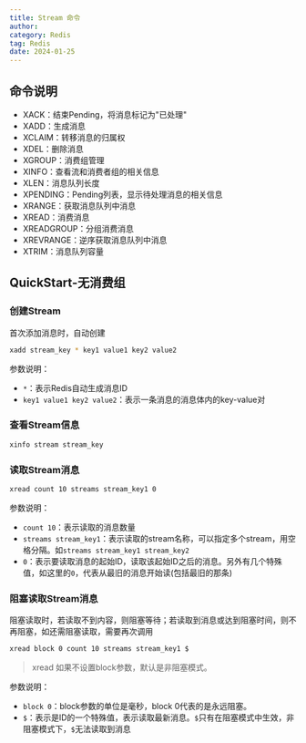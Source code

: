 ```yaml
---
title: Stream 命令
author:
category: Redis
tag: Redis
date: 2024-01-25
---
```


## 命令说明

- XACK：结束Pending，将消息标记为"已处理"
- XADD：生成消息
- XCLAIM：转移消息的归属权
- XDEL：删除消息
- XGROUP：消费组管理
- XINFO：查看流和消费者组的相关信息
- XLEN：消息队列长度
- XPENDING：Pending列表，显示待处理消息的相关信息
- XRANGE：获取消息队列中消息
- XREAD：消费消息
- XREADGROUP：分组消费消息
- XREVRANGE：逆序获取消息队列中消息
- XTRIM：消息队列容量

## QuickStart-无消费组

### 创建Stream

首次添加消息时，自动创建

```bash
xadd stream_key * key1 value1 key2 value2
```

参数说明：

- `*`：表示Redis自动生成消息ID
- `key1 value1 key2 value2`：表示一条消息的消息体内的key-value对

### 查看Stream信息

```bash
xinfo stream stream_key
```

### 读取Stream消息

```bash
xread count 10 streams stream_key1 0
```

参数说明：

- `count 10`：表示读取的消息数量
- `streams stream_key1`：表示读取的stream名称，可以指定多个stream，用空格分隔。如`streams stream_key1 stream_key2`
- `0`：表示要读取消息的起始ID，读取该起始ID之后的消息。另外有几个特殊值，如这里的`0`，代表从最旧的消息开始读(包括最旧的那条)

### 阻塞读取Stream消息

阻塞读取时，若读取不到内容，则阻塞等待；若读取到消息或达到阻塞时间，则不再阻塞，如还需阻塞读取，需要再次调用

```bash
xread block 0 count 10 streams stream_key1 $
```

> xread 如果不设置block参数，默认是非阻塞模式。

参数说明：

- `block 0`：block参数的单位是毫秒，block 0代表的是永远阻塞。
- `$`：表示是ID的一个特殊值，表示读取最新消息。`$`只有在阻塞模式中生效，非阻塞模式下，`$`无法读取到消息

